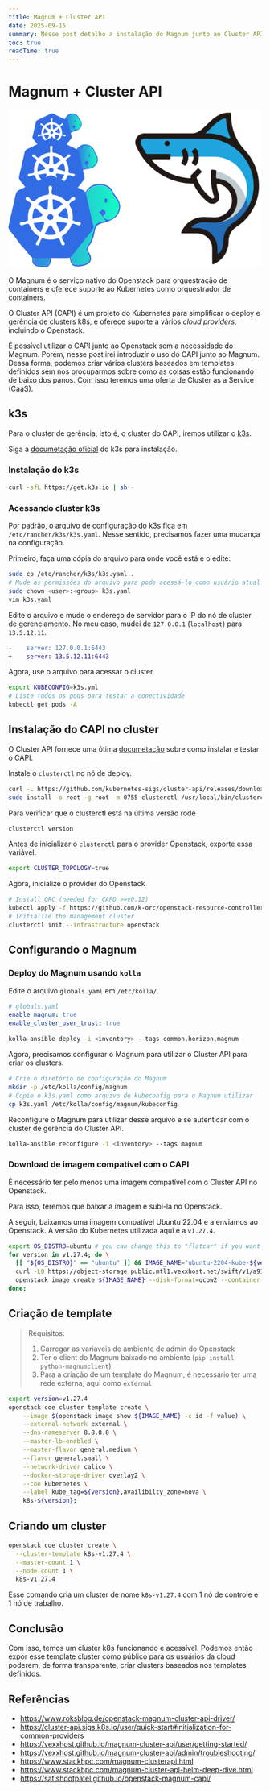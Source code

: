 ```yaml
---
title: Magnum + Cluster API
date: 2025-09-15
summary: Nesse post detalho a instalação do Magnum junto ao Cluster API para criação de clusters no Openstack
toc: true
readTime: true
---
```


# Magnum + Cluster API

![Magnum shark with Cluster API turtles](./clusterapi-magnum.png#small "Magnum shark with Cluster API turtles")

O Magnum é o serviço nativo do Openstack para orquestração de containers e
oferece suporte ao Kubernetes como orquestrador de containers.

O Cluster API (CAPI) é um projeto do Kubernetes para simplificar o deploy e
gerência de clusters k8s, e oferece suporte a vários _cloud providers_,
incluindo o Openstack.

É possível utilizar o CAPI junto ao Openstack sem a necessidade do Magnum.
Porém, nesse post irei introduzir o uso do CAPI junto ao Magnum. Dessa forma,
podemos criar vários clusters baseados em templates definidos sem nos
procuparmos sobre como as coisas estão funcionando de baixo dos panos. Com isso
teremos uma oferta de Cluster as a Service (CaaS).

## k3s

Para o cluster de gerência, isto é, o cluster do CAPI, iremos utilizar o
[k3s](https://docs.k3s.io/).

Siga a [documetação oficial](https://docs.k3s.io/quick-start)
do k3s para instalação.

### Instalação do k3s

```bash
curl -sfL https://get.k3s.io | sh -
```

### Acessando cluster k3s

Por padrão, o arquivo de configuração do k3s fica em
`/etc/rancher/k3s/k3s.yaml`. Nesse sentido, precisamos fazer uma mudança na
configuração.

Primeiro, faça uma cópia do arquivo para onde você está e o edite:

```bash
sudo cp /etc/rancher/k3s/k3s.yaml .
# Mude as permissões do arquivo para pode acessá-lo como usuário atual
sudo chown <user>:<group> k3s.yaml
vim k3s.yaml
```

Edite o arquivo e mude o endereço de servidor para o IP do nó de cluster de gerenciamento.
No meu caso, mudei de `127.0.0.1` (`localhost`) para `13.5.12.11`.

```diff
-    server: 127.0.0.1:6443
+    server: 13.5.12.11:6443
```

Agora, use o arquivo para acessar o cluster.

```bash
export KUBECONFIG=k3s.yml
# Liste todos os pods para testar a conectividade
kubectl get pods -A
```

## Instalação do CAPI no cluster

O Cluster API fornece uma ótima
[documetação](https://cluster-api.sigs.k8s.io/user/quick-start) sobre como
instalar e testar o CAPI.

Instale o `clusterctl` no nó de deploy.

```bash
curl -L https://github.com/kubernetes-sigs/cluster-api/releases/download/v1.11.1/clusterctl-linux-amd64 -o clusterctl
sudo install -o root -g root -m 0755 clusterctl /usr/local/bin/clusterctl
```

Para verificar que o clusterctl está na última versão rode

```bash
clusterctl version
```

Antes de inicializar o `clusterctl` para o provider Openstack, exporte essa
variável.

```bash
export CLUSTER_TOPOLOGY=true
```

Agora, inicialize o provider do Openstack

```bash
# Install ORC (needed for CAPO >=v0.12)
kubectl apply -f https://github.com/k-orc/openstack-resource-controller/releases/latest/download/install.yaml
# Initialize the management cluster
clusterctl init --infrastructure openstack
```

## Configurando o Magnum

### Deploy do Magnum usando `kolla`

Edite o arquivo `globals.yaml` em `/etc/kolla/`.

```yaml
# globals.yaml
enable_magnum: true
enable_cluster_user_trust: true
```

```bash
kolla-ansible deploy -i <inventory> --tags common,horizon,magnum
```

Agora, precisamos configurar o Magnum para utilizar o Cluster API para criar os clusters.

```bash
# Crie o diretório de configuração do Magnum
mkdir -p /etc/kolla/config/magnum
# Copie o k3s.yaml como arquivo de kubeconfig para o Magnum utilizar
cp k3s.yaml /etc/kolla/config/magnum/kubeconfig
```

Reconfigure o Magnum para utilizar desse arquivo e se autenticar com o cluster
de gerência do Cluster API.

```bash
kolla-ansible reconfigure -i <inventory> --tags magnum
```

### Download de imagem compatível com o CAPI

É necessário ter pelo menos uma imagem compatível com o Cluster API no Openstack.

Para isso, teremos que baixar a imagem e subí-la no Openstack.

A seguir, baixamos uma imagem compatível Ubuntu 22.04 e a enviamos ao Openstack.
A versão do Kubernetes utilizada aqui é a `v1.27.4`.

```bash
export OS_DISTRO=ubuntu # you can change this to "flatcar" if you want to use Flatcar
for version in v1.27.4; do \
  [[ "${OS_DISTRO}" == "ubuntu" ]] && IMAGE_NAME="ubuntu-2204-kube-${version}" || IMAGE_NAME="flatcar-kube-${version}"; \
  curl -LO https://object-storage.public.mtl1.vexxhost.net/swift/v1/a91f106f55e64246babde7402c21b87a/magnum-capi/${IMAGE_NAME}.qcow2; \
  openstack image create ${IMAGE_NAME} --disk-format=qcow2 --container-format=bare --property os_distro=${OS_DISTRO} --file=${IMAGE_NAME}.qcow2;
done;
```

## Criação de template

> Requisitos:
>
> 1. Carregar as variáveis de ambiente de admin do Openstack
> 2. Ter o client do Magnum baixado no ambiente (`pip install python-magnumclient`)
> 3. Para a criação de um template do Magnum, é necessário ter uma rede
>    externa, aqui como `external`

```bash
export version=v1.27.4
openstack coe cluster template create \
    --image $(openstack image show ${IMAGE_NAME} -c id -f value) \
    --external-network external \
    --dns-nameserver 8.8.8.8 \
    --master-lb-enabled \
    --master-flavor general.medium \
    --flavor general.small \
    --network-driver calico \
    --docker-storage-driver overlay2 \
    --coe kubernetes \
    --label kube_tag=${version},availibilty_zone=nova \
    k8s-${version};
```

## Criando um cluster

```bash
openstack coe cluster create \
  --cluster-template k8s-v1.27.4 \
  --master-count 1 \
  --node-count 1 \
  k8s-v1.27.4
```

Esse comando cria um cluster de nome `k8s-v1.27.4` com 1 nó de controle e 1 nó
de trabalho.

## Conclusão

Com isso, temos um cluster k8s funcionando e acessível. Podemos então expor
esse template cluster como público para os usuários da cloud poderem, de forma
transparente, criar clusters baseados nos templates definidos.

## Referências

* <https://www.roksblog.de/openstack-magnum-cluster-api-driver/>
* <https://cluster-api.sigs.k8s.io/user/quick-start#initialization-for-common-providers>
* <https://vexxhost.github.io/magnum-cluster-api/user/getting-started/>
* <https://vexxhost.github.io/magnum-cluster-api/admin/troubleshooting/>
* <https://www.stackhpc.com/magnum-clusterapi.html>
* <https://www.stackhpc.com/magnum-cluster-api-helm-deep-dive.html>
* <https://satishdotpatel.github.io/openstack-magnum-capi/>
